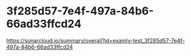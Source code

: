 # 3f285d57-7e4f-497a-84b6-66ad33ffcd24
https://sonarcloud.io/summary/overall?id=examly-test_3f285d57-7e4f-497a-84b6-66ad33ffcd24

